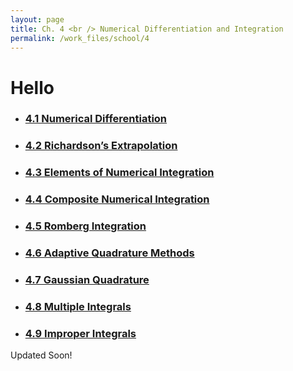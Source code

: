 ```yaml
---
layout: page
title: Ch. 4 <br /> Numerical Differentiation and Integration
permalink: /work_files/school/4
---
```


# Hello
* ### [4.1 Numerical Differentiation](/work_files/school/128a/4_1)

* ### [4.2 Richardson’s Extrapolation](/work_files/school/128a/4_2)

* ### [4.3 Elements of Numerical Integration](/work_files/school/128a/4_3)

* ### [4.4 Composite Numerical Integration](/work_files/school/128a/4_4)

* ### [4.5 Romberg Integration](/work_files/school/128a/4_5)

* ### [4.6 Adaptive Quadrature Methods](/work_files/school/128a/4_6)

* ### [4.7 Gaussian Quadrature](/work_files/school/128a/4_7)

* ### [4.8 Multiple Integrals](/work_files/school/128a/4_8)

* ### [4.9  Improper Integrals](/work_files/school/128a/4_9)

Updated Soon!